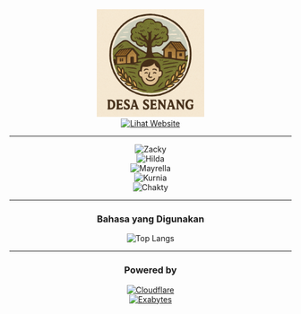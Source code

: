 <div align="center">
  
  <img width="192" title="Whatsapp-Bot-Multi-Device-Profile" src="https://github.com/JustKelompok/Website-Desa-Senang/blob/main/logo_desa.png"/>

</div>

<div align="center">
  
  <a href="http://www.desa-senang.my.id/">
    <img title="Lihat Website" src="https://img.shields.io/badge/Lihat%20Website-green?colorA=%23ff0000&colorB=%23017e40&style=for-the-badge"></a>

</div>

---

<div align="center">  
  
  <img title="Zacky" src="https://img.shields.io/badge/AUTHOR-Muh Zacky Raihan.S-blue.svg?style=for-the-badge&logo=github"></a><br>
  <img title="Hilda" src="https://img.shields.io/badge/AUTHOR-Hilda Nurul Hidayat-blue.svg?style=for-the-badge&logo=github"></a><br>
  <img title="Mayrella" src="https://img.shields.io/badge/AUTHOR-Mayrella D. Patioran-blue.svg?style=for-the-badge&logo=github"></a><br>
  <img title="Kurnia" src="https://img.shields.io/badge/AUTHOR-Kurnia Aljawari-blue.svg?style=for-the-badge&logo=github"></a><br>
  <img title="Chakty" src="https://img.shields.io/badge/AUTHOR-Chakty Theo-blue.svg?style=for-the-badge&logo=github"></a>
  
</div>

---

<div align="center">
  
### Bahasa yang Digunakan

  ![Top Langs](https://github-readme-stats.vercel.app/api/top-langs/?username=JustKelompok&layout=compact&theme=default&repo=Website-Desa-Senang)

</div>

<div align="center">

---

### Powered by

<a href="https://www.cloudflare.com/">
    <img title="Cloudflare" src="https://upload.wikimedia.org/wikipedia/commons/thumb/4/4b/Cloudflare_Logo.svg/1200px-Cloudflare_Logo.svg.png" width="200px"></a><br>

<a href="https://www.exabytes.co.id/">
    <img title="Exabytes" src="https://encrypted-tbn0.gstatic.com/images?q=tbn:ANd9GcTaJ1bf8po3yGKfR6-nMlognAHPauC9tKb7PA&s" width="200px"></a>

</div>
